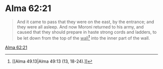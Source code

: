 # Alma 62:21

> And it came to pass that they were on the east, by the entrance; and they were all asleep. And now Moroni returned to his army, and caused that they should prepare in haste strong cords and ladders, to be let down from the top of the <u>wall</u>[^a] into the inner part of the wall.

[Alma 62:21](https://www.churchofjesuschrist.org/study/scriptures/bofm/alma/62?lang=eng&id=p21#p21)


[^a]: [[Alma 49.13|Alma 49:13 (13, 18-24).]]
